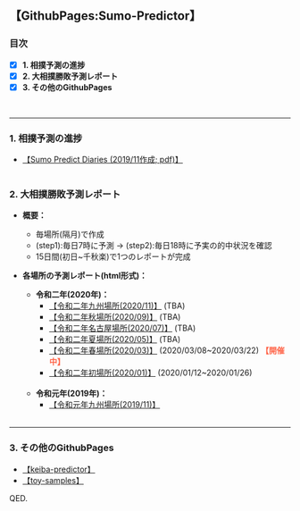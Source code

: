 ## 【GithubPages:Sumo-Predictor】

### 目次
- [x]  **1. 相撲予測の進捗**
- [x]  **2. 大相撲勝敗予測レポート**
- [x]  **3. その他のGithubPages**
<br> 
 
--- 



### **1. 相撲予測の進捗**
- [【Sumo Predict Diaries (2019/11作成; pdf)】](https://ryutoro-galois.github.io/sumo-predictor/SumoPredictDiaries_v1_201911.pdf)
<br><br>

### **2. 大相撲勝敗予測レポート**
- **概要：**
  - 毎場所(隔月)で作成
  - (step1):毎日7時に予測 -> (step2):毎日18時に予実の的中状況を確認
  - 15日間(初日~千秋楽)で1つのレポートが完成
- **各場所の予測レポート(html形式)：**
  - **令和二年(2020年)：**
    - [【令和二年九州場所(2020/11)】](https://ryutoro-galois.github.io/sumo-predictor/PredResult_sumo_targetYM_202011.html) (TBA)
    - [【令和二年秋場所(2020/09)】](https://ryutoro-galois.github.io/sumo-predictor/PredResult_sumo_targetYM_202009.html) (TBA)
    - [【令和二年名古屋場所(2020/07)】](https://ryutoro-galois.github.io/sumo-predictor/PredResult_sumo_targetYM_202007.html) (TBA)
    - [【令和二年夏場所(2020/05)】](https://ryutoro-galois.github.io/sumo-predictor/PredResult_sumo_targetYM_202005.html) (TBA)
    - [【令和二年春場所(2020/03)】](https://ryutoro-galois.github.io/sumo-predictor/PredResult_sumo_targetYM_202003.html) (2020/03/08~2020/03/22) **<font color="Tomato">【開催中】</font>**
    - [【令和二年初場所(2020/01)】](https://ryutoro-galois.github.io/sumo-predictor/PredResult_sumo_targetYM_202001.html) (2020/01/12~2020/01/26)
   <br>
 
  - **令和元年(2019年)：**
    - [【令和元年九州場所(2019/11)】](https://ryutoro-galois.github.io/sumo-predictor/PredResult_sumo_targetYM_201911.html)
    <br><br>
 
---

### **3. その他のGithubPages**
- [【keiba-predictor】](https://ryutoro-galois.github.io/keiba-predictor/)
- [【toy-samples】](https://ryutoro-galois.github.io/toy-samples/)


QED.
